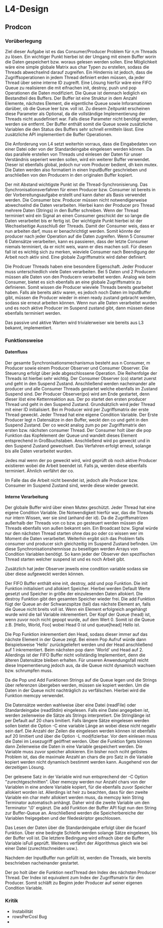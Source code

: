 # L4-Design

## Prodcon

### Vorüberlegung
Ziel dieser Aufgabe ist es das Consumer/Producer Problem für n,m Threads zu lösen.
Ein wichtiger Punkt hierbei ist der Umgang mit einem Buffer worin die Daten
gespeichert bzw. woraus gelesen werden sollen. Eine Möglichkeit wäre eine simple globale Matrix
aus char Typen zu erstellen, sodass die Threads abwechselnd darauf zugreifen.
Ein Hindernis ist jedoch, dass die Zugriffsoperationen in jedem Thread definiert erden müssen, da jeder Thread 
über seine interne ID zugreift. Eine Lösung hierfür wäre eine FIFO Queue zu realisieren die mit eifnachen init, destroy,
push und pop Operationen die Daten modifiziert. Die Queue ist demnach lediglich ein Bestandteil des Buffers. Der Buffer
ist eine Struktur in dem Anzahl Elemente, nächstes Element, die eigentliche Queue sowie Inforamationen darüber,
ob die Queue leer bzw. voll ist. Zu diesem Zeitpunkt erscheinen diese Parameter als Optional, da die vollständige Implementierung
der Threads nicht ausdefiniert war. Falls diese Parameter nicht benötigt werden, werden sie entfernt.
Der Buffer enthält somit die Queue sowie zusätzliche Variablen die den Status des Buffers sehr schnell ermitteln lässt.
Eine zusätzliche API implementiert die Buffer Operationen.

Die Anforderung von L4 setzt weiterhin vorraus, dass die Eingabedaten von einer Datei oder von der Standardeingabe eingelesen werden können.
Da das parallele erstellen von Threads und einlesen der Daten für unser Verständnis seperiert werden sollen, wird ein weiterer Buffer verwendet.
Dieser ist ebenfalls global, jedoch nur vom Producer bedient, dh kein mutex. Die Daten werden also formatiert in einen InputBuffer geschrieben
und anschließen von den Producern in den originalen Buffer kopiert. 

Der mit Abstand wichtigste Punkt ist die Thread-Synchronisierung. Das Synchronisationsverfahren für einen Producer bzw. Consumer
ist bereits in der Vorbereitungsaufgabe erstellt und kann daher als Basis verwendet werden. 
Die Consumer bzw. Producer müssen nicht notwendigerweise abwechselnd die Daten verarbeiten. Hierbei kann der Producer pro Thread
mehrere Daten (Strings) in den Buffer schreiben. Wenn der Thread terminiert wird ein Signal an einen Consumer geschickt der so lange 
die Daten  verarbeitet bis er fertig ist. Der wichtigste Punkt hierbei ist der Wechselseitige Ausschluß der Threads.
Damit der Consumer weis, dass er nun arbeiten darf, muss er benachrichtigt werden. Somit könnte der producer nach jeder Operation
auf die Daten zugreifen.
Wenn 5 Consumer 6 Datensätze verarbeiten, kann es passieren, dass der letzte Consumer niemals terminiert, da er nicht weis, wann er dies machen soll.
Für diesen fall ist es wichtig sich zu merken, wieviele Consumer nach Beendigung der Arbeit noch aktiv sind. Eine globale Zugriffsmatrix wird daher definiert. 

Die Prodcuer Threads haben eine besondere Eigenschaft. Jeder Producer muss unterschiedlich viele Daten verarbeiten. Bei 5 Daten und 2 Producern
müssen alle Daten von den Producern verarbeitet werden. Analog wie beim Consumer, bietet es sich ebenfalls an eine globale Zugriffsmatrix zu definieren.
Somit wissen die Producer wieviele Threads bereits gearbeitet haben. Falls ale bereits aktiv waren, es jedoch noch Daten im InputBuffer gibt, müssen die Producer wieder in einen ready zustand gebracht werden, sodass sie erneut arbeiten können. Wenn nun alle Daten verarbeitet wurden und 
es noch aktive Producer im Suspend zustand gibt, dann müssen diese ebenfalls terminiert werden.

Das passive und aktive Warten wird trivialerweiser wie bereits aus L3 bekannt, implementiert.

### Funktionsweise

#### Datenfluss
Der gesamte Synchronisationsmechanismus besteht aus n Consumer, m Producer sowie einem Producer Observer und Consumer Observer.
Die Steuerung erfolgt über jede abgeschlossene Operation. Die Reihenfolge der Threads ist hierbei sehr wichtig. Der Consumer Observer (co) startet
zuerst und geht in den Suspend Zustand. Anschließend werden nacheinander alle producer und alle Consumer Threads gestartet welche 
ebenfalls im Zustand Suspend sind. 
Der Producer Observer(po)
wird am Ende gestartet, denn dieser löst eine Kettenreaktion aus. Der po startet den ersten producer Thread und geht in den Suspend Zustand. 
Grundsätzlich wird jeder Thread mit einer ID initialisiert. Bei m Producer wird per Zugriffsmatrix der erste Thread geweckt. 
Jeder Thread hat eine eigene Condition Variable. Der Erste Producer legt n Datensätze in den Buffer, weckt den co und geht in den Suspend Zustand.
Der co weckt analog zum po per Zugriffsmatrix den ersten bzw. nächsten consumer Thread. 
Der Consumer holt über die pop Funktion das Kopfelement der Queue und wandelt dieses Element entsprechend in Großbuchstaben. 
Anschließend wird po geweckt und in den Suspend Zustand gewechselt. Das Verfahren erfolgt erneut, solange bis alle Daten verarbeitet wurden.

Jedes mal wenn der po geweckt wird, wird geprüft ob noch aktive Producer existieren wobei die Arbeit beendet ist. Falls ja, werden diese ebenfalls 
terminiert. Ähnlich verfährt der co.

Im Falle das die Arbeit nicht beendet ist, jedoch alle Producer bzw. Consumer im Suspend Zustand sind, werde diese wieder geweckt. 

#### Interne Verarbeitung
Der globale Buffer wird über einen Mutex geschützt. Jeder Thread hat eine eigene Condition Variable. Die Notwendigkeit hierfür war,
das die Threads nur intern Wissen, wer sie sind (anhand der id). Da die Zugriffsmatrizen außerhalb der Threads von co bzw. po gesteuert
werden müssen die Threads ebenfalls von außen bekannt sein. Ein Broadcast bzw. Signal würde nur den nächsten Thread starten ohne das po oder co
wissen wer im Moment die Daten verarbeitet. Weiterhin ergibt sich das Problem falls consumer und producer
sich gleichzeitig im Suspend Zustand befinden. Um diese Synchronisationshemnisse zu beseitigen werden Arrays von Condition Variablen benötigt. So 
kann jeder der Observer den spezifischen Thread starten welcher suspend ist und es noch Arbeit gibt.

Zusätzlich hat jeder Observer jeweils eine condition variable sodass sie über diese aufgeweckt werden können.

Der FIFO Buffer enthält eine init,  destroy, add und pop Funktion. Die init Funktion initialisiert und allokiert Speicher. Hierbei werden Default
Werte gesetzt und Speicher in größe der einzulesenden Daten allokiert. Die destroy Funktion gibt den gesamten Speicher wieder frei.
Die add Funktion fügt der Queue an der Schwanzspitze (tail)  das nächste Element an, falls die Queue nicht breits voll ist.
Wenn ein Element erfolgreich angehängt wurde wird die tail Variable inkrementiert. Der Kopf der Queue (head) ist, wenn zuvor noch nicht gepopt wurde,
auf dem Wert 0. Somit ist die Queue z.B. [Hello, World, Foo] wobei Head 0 ist und queue[head] Hello ist.

Die Pop Funktion inkrementiert den Head, sodass dieser immer auf das nächste Element in der Queue zeigt. Bei einem Pop Aufruf würde dann
Beispielsweise 'Hello' zurückgeliefert werden und der Head anschließend auf 1 inkrementiert. Beim nächsten pop dann 'World' und Head auf 2.
Allerdings ist der FIFO Buffer nicht vollständig Implementiert, denn die älteren Datensätze bleiben erhalten. Für unseren Anwendungsfall reicht
diese Impementierung jedoch aus, da die Queue nicht dynamisch wachsen bzw. schrumpfen muss.

Da die Pop und Add Funktionen Strings auf die Queue legen und die Strings über referenzen übergeben werden, müssen sie kopiert werden. Um die Daten
in der Queue nicht nachträglich zu verfälschen. Hierbei wird die Funktion memcpy verwendet.

Die Datensätze werden wahlweise über eine Datei (readFile) oder Standardeingabe (readStdin) eingelesen.
Falls eine Datei angegeben ist, werden zeilenweise
die Sätze als Strings interpretiert. Die Stringlänge ist per Default auf 20 chars limitiert. Falls längere Sätze eingelesen werden sollen
bietet die Option -C eine variable Länge an wobei diese nicht negativ sein darf. Die Anzahl der Zeilen die eingelesen werden können ist ebenfalls
auf 20 limitiert und über die Option -L modifizierbar.
Vor dem einlesen muss die Datei im Lesezugriff geöffnet werden. Über die Funktion fgets können dann Zeilenweise die Daten in eine Variable gespeichert
werden. Die Variable muss zuvor speicher allokieren. Ein bisher noch nciht gelöstes Problem ist, das die maximale Anzahl an chars die pro
Satz in die Variable kopiert werden nicht dynamisch bestimmt werden kann. Ausgehend von der derzeitigen Lösung.

Der gelesene Satz in der Variable wird nun entsprechend der -C Option "zurechtgeschnitten". Über memcpy werden nur Anzahl chars von der Variablen
in eine andere Variable kopiert, für die ebenfalls zuvor Speicher allokiert worden ist. Allerdings ist heir zu beachten, dass für den zweite
Variable ein char mehr allokiert werden muss, da memcpy kein String Terminator automatisch anhängt. Daher wird die zweite Variable
um den Terminator '\0' ergänzt. Die add Funktion der Buffer API fügt nun den String zur Buffer-Queue an. Anschließend werden die Speicherbereiche
der Variablen freigegeben und der filedeskriptor geschlossen.

Das Lesen der Daten über die Standardeingabe erfolgt über die fscanf Funktion. Über eine bedingte Schleife werden solange Sätze eingelesen, bis der
Buffer voll ist. Die letztere Bedingung wird eifnach über die Buffer Variable isFull geprüft. Weiteres verfährt der Algorithmus gleich wie bei 
einer Datei (zurechtschneiden usw.).

Nachdem der InputBuffer nun gefüllt ist, werden die Threads, wie bereits beschrieben nacheinander gestartet.

Der po holt über die Funktion nextThread den Index des nächsten Producer Thread. Der Index ist equivalent zum Index der Zugriffsmatrix für
den Producer. Somit schläft zu Beginn jeder Producer auf seiner eigenen Condition Variable.  



### Kritik
- Instabilität
- rowsPerCosl Bug
-
